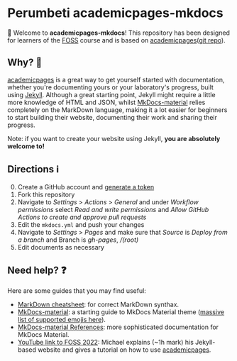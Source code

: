 # Perumbeti academicpages-mkdocs

:wave: Welcome to **academicpages-mkdocs**! This repository has been designed for learners of the [FOSS](https://foss.cyverse.org/) course and is based on [academicpages](https://academicpages.github.io/)([git repo](https://github.com/academicpages/academicpages.github.io)).

## Why? :thinking:

[academicpages](https://academicpages.github.io/) is a great way to get yourself started with documentation, whether you're documenting yours or your laboratory's progress, built using [Jekyll](https://docs.github.com/en/pages/setting-up-a-github-pages-site-with-jekyll/about-github-pages-and-jekyll). Although a great starting point, Jekyll might require a little more knowledge of HTML and JSON, whilst [MkDocs-material](https://squidfunk.github.io/mkdocs-material/getting-started/) relies completely on the MarkDown language, making it a lot easier for beginners to start building their website, documenting their work and sharing their progress.

Note: if you want to create your website using Jekyll, **you are absolutely welcome to!**

## Directions :information_source:

0. Create a GitHub account and [generate a token](https://docs.github.com/en/authentication/keeping-your-account-and-data-secure/creating-a-personal-access-token)
1. Fork this repository
2. Navigate to *Settings* > *Actions* > *General* and under *Workflow permissions* select *Read and write permissions* and *Allow GitHub Actions to create and approve pull requests*
3. Edit the `mkdocs.yml` and push your changes
4. Navigate to *Settings* > *Pages* and make sure that *Source* is *Deploy from a branch* and Branch is *gh-pages*, */(root)*
5. Edit documents as necessary

## Need help? :question:

Here are some guides that you may find useful:
- [MarkDown cheatsheet](https://www.markdownguide.org/cheat-sheet/): for correct MarkDown synthax.
- [MkDocs-material](https://squidfunk.github.io/mkdocs-material/getting-started/): a starting guide to MkDocs Material theme ([massive list of supported emojis here](https://squidfunk.github.io/mkdocs-material/reference/icons-emojis/#search)).
- [MkDocs-material References](https://squidfunk.github.io/mkdocs-material/reference/): more sophisticated documentation for MkDocs Material. 
- [YouTube link to FOSS 2022](https://www.youtube.com/watch?v=UQZseJjR_OI&t=3750s&ab_channel=CyVerse.org): Michael explains (~1h mark) his Jekyll-based website and gives a tutorial on how to use [academicpages](https://academicpages.github.io/).
